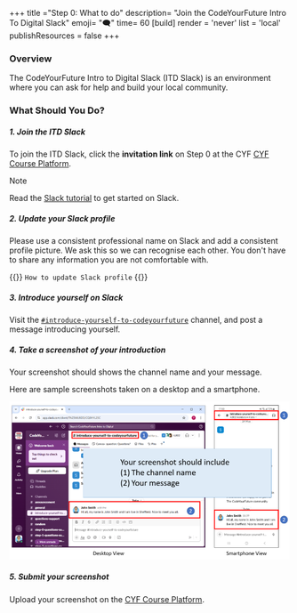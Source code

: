+++
title ="Step 0: What to do"
description= "Join the CodeYourFuture Intro To Digital Slack"
emoji= "🗨"
time= 60
[build]
  render = 'never'
  list = 'local'
  publishResources = false 
+++

### Overview

The CodeYourFuture Intro to Digital Slack (ITD Slack) is an environment where you can ask for help and build your local community.


### What Should You Do?

##### 1. Join the ITD Slack

To join the ITD Slack, click the **invitation link** on Step 0 at the CYF [CYF Course Platform](https://application-process.codeyourfuture.io/).

> [!NOTE]
> Read the [Slack tutorial](https://slack.com/intl/en-gb/help/articles/360059928654-How-to-use-Slack--your-quick-start-guide) to get started on Slack.

##### 2. Update your Slack profile

Please use a consistent professional name on Slack and add a consistent profile picture. We ask this so we can recognise each other. You don't have to share any information you are not comfortable with.

{{<note type="tip" title="Search the Web">}}
`How to update Slack profile`
{{</note>}}


##### 3. Introduce yourself on Slack

Visit the [`#introduce-yourself-to-codeyourfuture`](https://cyf-introtodigital.slack.com/archives/CQ8HYL25C) channel, and post a message introducing yourself.

##### 4. Take a screenshot of your introduction

Your screenshot should shows the channel name and your message.

Here are sample screenshots taken on a desktop and a smartphone.

![Sample screenshot](step-0-sample-screenshot.png)

##### 5. Submit your screenshot 

Upload your screenshot on the [CYF Course Platform](https://application-process.codeyourfuture.io/).

